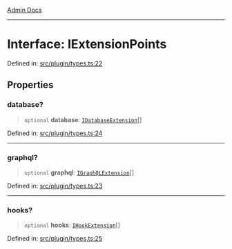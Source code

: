 [Admin Docs](/)

***

# Interface: IExtensionPoints

Defined in: [src/plugin/types.ts:22](https://github.com/gautam-divyanshu/talawa-api/blob/84910820371ade6fdca33545b3a0fc1e929731b2/src/plugin/types.ts#L22)

## Properties

### database?

> `optional` **database**: [`IDatabaseExtension`](IDatabaseExtension.md)[]

Defined in: [src/plugin/types.ts:24](https://github.com/gautam-divyanshu/talawa-api/blob/84910820371ade6fdca33545b3a0fc1e929731b2/src/plugin/types.ts#L24)

***

### graphql?

> `optional` **graphql**: [`IGraphQLExtension`](IGraphQLExtension.md)[]

Defined in: [src/plugin/types.ts:23](https://github.com/gautam-divyanshu/talawa-api/blob/84910820371ade6fdca33545b3a0fc1e929731b2/src/plugin/types.ts#L23)

***

### hooks?

> `optional` **hooks**: [`IHookExtension`](IHookExtension.md)[]

Defined in: [src/plugin/types.ts:25](https://github.com/gautam-divyanshu/talawa-api/blob/84910820371ade6fdca33545b3a0fc1e929731b2/src/plugin/types.ts#L25)
